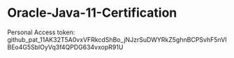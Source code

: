 # Oracle-Java-11-Certification

Personal Access token: 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
